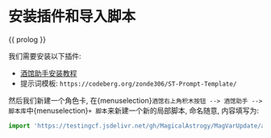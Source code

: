 # 安装插件和导入脚本

{{ prolog }}

我们需要安装以下插件:

- [酒馆助手安装教程](https://n0vi028.github.io/JS-Slash-Runner-Doc/guide/关于酒馆助手/安装与更新.html)
- 提示词模板: `https://codeberg.org/zonde306/ST-Prompt-Template/`

然后我们新建一个角色卡, 在{menuselection}`酒馆右上角积木按钮 --> 酒馆助手 --> 脚本库`中{menuselection}`+ 脚本`来新建一个新的局部脚本, 命名随意, 内容填写为:

```ts
import 'https://testingcf.jsdelivr.net/gh/MagicalAstrogy/MagVarUpdate/artifact/bundle.js';
```
